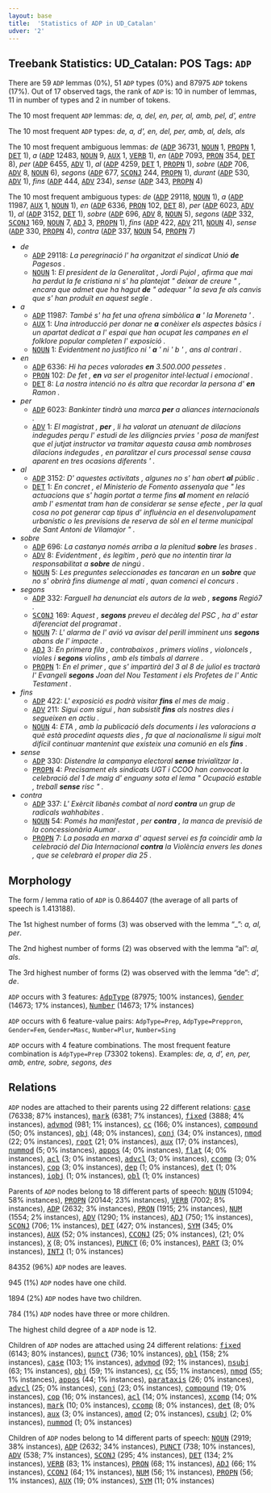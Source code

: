 ```yaml
---
layout: base
title:  'Statistics of ADP in UD_Catalan'
udver: '2'
---
```


## Treebank Statistics: UD_Catalan: POS Tags: `ADP`

There are 59 `ADP` lemmas (0%), 51 `ADP` types (0%) and 87975 `ADP` tokens (17%).
Out of 17 observed tags, the rank of `ADP` is: 10 in number of lemmas, 11 in number of types and 2 in number of tokens.

The 10 most frequent `ADP` lemmas: <em>de, a, del, en, per, al, amb, pel, d', entre</em>

The 10 most frequent `ADP` types:  <em>de, a, d', en, del, per, amb, al, dels, als</em>

The 10 most frequent ambiguous lemmas: <em>de</em> (<tt><a href="ca-pos-ADP.html">ADP</a></tt> 36731, <tt><a href="ca-pos-NOUN.html">NOUN</a></tt> 1, <tt><a href="ca-pos-PROPN.html">PROPN</a></tt> 1, <tt><a href="ca-pos-DET.html">DET</a></tt> 1), <em>a</em> (<tt><a href="ca-pos-ADP.html">ADP</a></tt> 12483, <tt><a href="ca-pos-NOUN.html">NOUN</a></tt> 9, <tt><a href="ca-pos-AUX.html">AUX</a></tt> 1, <tt><a href="ca-pos-VERB.html">VERB</a></tt> 1), <em>en</em> (<tt><a href="ca-pos-ADP.html">ADP</a></tt> 7093, <tt><a href="ca-pos-PRON.html">PRON</a></tt> 354, <tt><a href="ca-pos-DET.html">DET</a></tt> 8), <em>per</em> (<tt><a href="ca-pos-ADP.html">ADP</a></tt> 6455, <tt><a href="ca-pos-ADV.html">ADV</a></tt> 1), <em>al</em> (<tt><a href="ca-pos-ADP.html">ADP</a></tt> 4259, <tt><a href="ca-pos-DET.html">DET</a></tt> 1, <tt><a href="ca-pos-PROPN.html">PROPN</a></tt> 1), <em>sobre</em> (<tt><a href="ca-pos-ADP.html">ADP</a></tt> 706, <tt><a href="ca-pos-ADV.html">ADV</a></tt> 8, <tt><a href="ca-pos-NOUN.html">NOUN</a></tt> 6), <em>segons</em> (<tt><a href="ca-pos-ADP.html">ADP</a></tt> 677, <tt><a href="ca-pos-SCONJ.html">SCONJ</a></tt> 244, <tt><a href="ca-pos-PROPN.html">PROPN</a></tt> 1), <em>durant</em> (<tt><a href="ca-pos-ADP.html">ADP</a></tt> 530, <tt><a href="ca-pos-ADV.html">ADV</a></tt> 1), <em>fins</em> (<tt><a href="ca-pos-ADP.html">ADP</a></tt> 444, <tt><a href="ca-pos-ADV.html">ADV</a></tt> 234), <em>sense</em> (<tt><a href="ca-pos-ADP.html">ADP</a></tt> 343, <tt><a href="ca-pos-PROPN.html">PROPN</a></tt> 4)

The 10 most frequent ambiguous types:  <em>de</em> (<tt><a href="ca-pos-ADP.html">ADP</a></tt> 29118, <tt><a href="ca-pos-NOUN.html">NOUN</a></tt> 1), <em>a</em> (<tt><a href="ca-pos-ADP.html">ADP</a></tt> 11987, <tt><a href="ca-pos-AUX.html">AUX</a></tt> 1, <tt><a href="ca-pos-NOUN.html">NOUN</a></tt> 1), <em>en</em> (<tt><a href="ca-pos-ADP.html">ADP</a></tt> 6336, <tt><a href="ca-pos-PRON.html">PRON</a></tt> 102, <tt><a href="ca-pos-DET.html">DET</a></tt> 8), <em>per</em> (<tt><a href="ca-pos-ADP.html">ADP</a></tt> 6023, <tt><a href="ca-pos-ADV.html">ADV</a></tt> 1), <em>al</em> (<tt><a href="ca-pos-ADP.html">ADP</a></tt> 3152, <tt><a href="ca-pos-DET.html">DET</a></tt> 1), <em>sobre</em> (<tt><a href="ca-pos-ADP.html">ADP</a></tt> 696, <tt><a href="ca-pos-ADV.html">ADV</a></tt> 8, <tt><a href="ca-pos-NOUN.html">NOUN</a></tt> 5), <em>segons</em> (<tt><a href="ca-pos-ADP.html">ADP</a></tt> 332, <tt><a href="ca-pos-SCONJ.html">SCONJ</a></tt> 169, <tt><a href="ca-pos-NOUN.html">NOUN</a></tt> 7, <tt><a href="ca-pos-ADJ.html">ADJ</a></tt> 3, <tt><a href="ca-pos-PROPN.html">PROPN</a></tt> 1), <em>fins</em> (<tt><a href="ca-pos-ADP.html">ADP</a></tt> 422, <tt><a href="ca-pos-ADV.html">ADV</a></tt> 211, <tt><a href="ca-pos-NOUN.html">NOUN</a></tt> 4), <em>sense</em> (<tt><a href="ca-pos-ADP.html">ADP</a></tt> 330, <tt><a href="ca-pos-PROPN.html">PROPN</a></tt> 4), <em>contra</em> (<tt><a href="ca-pos-ADP.html">ADP</a></tt> 337, <tt><a href="ca-pos-NOUN.html">NOUN</a></tt> 54, <tt><a href="ca-pos-PROPN.html">PROPN</a></tt> 7)


* <em>de</em>
  * <tt><a href="ca-pos-ADP.html">ADP</a></tt> 29118: <em>La peregrinació l' ha organitzat el sindicat Unió <b>de</b> Pagesos .</em>
  * <tt><a href="ca-pos-NOUN.html">NOUN</a></tt> 1: <em>El president de la Generalitat , Jordi Pujol , afirma que mai ha perdut la fe cristiana ni s' ha plantejat " deixar de creure " , encara que admet que ha hagut <b>de</b> " adequar " la seva fe als canvis que s' han produït en aquest segle .</em>
* <em>a</em>
  * <tt><a href="ca-pos-ADP.html">ADP</a></tt> 11987: <em>També s' ha fet una ofrena simbòlica <b>a</b> ' la Moreneta ' .</em>
  * <tt><a href="ca-pos-AUX.html">AUX</a></tt> 1: <em>Una introducció per donar ne <b>a</b> conèixer els aspectes bàsics i un apartat dedicat a l' espai que han ocupat les campanes en el folklore popular completen l' exposició .</em>
  * <tt><a href="ca-pos-NOUN.html">NOUN</a></tt> 1: <em>Evidentment no justifico ni ' <b>a</b> ' ni ' b ' , ans al contrari .</em>
* <em>en</em>
  * <tt><a href="ca-pos-ADP.html">ADP</a></tt> 6336: <em>Hi ha peces valorades <b>en</b> 3.500.000 pessetes .</em>
  * <tt><a href="ca-pos-PRON.html">PRON</a></tt> 102: <em>De fet , <b>en</b> va ser el progenitor intel·lectual i emocional .</em>
  * <tt><a href="ca-pos-DET.html">DET</a></tt> 8: <em>La nostra intenció no és altra que recordar la persona d' <b>en</b> Ramon .</em>
* <em>per</em>
  * <tt><a href="ca-pos-ADP.html">ADP</a></tt> 6023: <em>Bankinter tindrà una marca <b>per</b> a aliances internacionals .</em>
  * <tt><a href="ca-pos-ADV.html">ADV</a></tt> 1: <em>El magistrat , <b>per</b> , li ha valorat un atenuant de dilacions indegudes perqu l' estudi de les diligncies prvies ' posa de manifest que el jutjat instructor va tramitar aquesta causa amb nombroses dilacions indegudes , en paralitzar el curs processal sense causa aparent en tres ocasions diferents ' .</em>
* <em>al</em>
  * <tt><a href="ca-pos-ADP.html">ADP</a></tt> 3152: <em>D' aquestes activitats , algunes no s' han obert <b>al</b> públic .</em>
  * <tt><a href="ca-pos-DET.html">DET</a></tt> 1: <em>En concret , el Ministerio de Fomento assenyala que " les actuacions que s' hagin portat a terme fins <b>al</b> moment en relació amb l' esmentat tram han de considerar se sense efecte , per la qual cosa no pot generar cap tipus d' influència en el desenvolupament urbanístic o les previsions de reserva de sòl en el terme municipal de Sant Antoni de Vilamajor " .</em>
* <em>sobre</em>
  * <tt><a href="ca-pos-ADP.html">ADP</a></tt> 696: <em>La castanya només arriba a la plenitud <b>sobre</b> les brases .</em>
  * <tt><a href="ca-pos-ADV.html">ADV</a></tt> 8: <em>Evidentment , és legítim , però que no intentin tirar la responsabilitat a <b>sobre</b> de ningú .</em>
  * <tt><a href="ca-pos-NOUN.html">NOUN</a></tt> 5: <em>Les preguntes seleccionades es tancaran en un <b>sobre</b> que no s' obrirà fins diumenge al matí , quan comenci el concurs .</em>
* <em>segons</em>
  * <tt><a href="ca-pos-ADP.html">ADP</a></tt> 332: <em>Farguell ha denunciat els autors de la web , <b>segons</b> Regió7 .</em>
  * <tt><a href="ca-pos-SCONJ.html">SCONJ</a></tt> 169: <em>Aquest , <b>segons</b> preveu el decàleg del PSC , ha d' estar diferenciat del programat .</em>
  * <tt><a href="ca-pos-NOUN.html">NOUN</a></tt> 7: <em>L' alarma de l' avió va avisar del perill imminent uns <b>segons</b> abans de l' impacte .</em>
  * <tt><a href="ca-pos-ADJ.html">ADJ</a></tt> 3: <em>En primera fila , contrabaixos , primers violins , violoncels , violes i <b>segons</b> violins , amb els timbals al darrere .</em>
  * <tt><a href="ca-pos-PROPN.html">PROPN</a></tt> 1: <em>En el primer , que s' impartirà del 3 al 8 de juliol es tractarà l' Evangeli <b>segons</b> Joan del Nou Testament i els Profetes de l' Antic Testament .</em>
* <em>fins</em>
  * <tt><a href="ca-pos-ADP.html">ADP</a></tt> 422: <em>L' exposició es podrà visitar <b>fins</b> el mes de maig .</em>
  * <tt><a href="ca-pos-ADV.html">ADV</a></tt> 211: <em>Sigui com sigui , han subsistit <b>fins</b> als nostres dies i segueixen en actiu .</em>
  * <tt><a href="ca-pos-NOUN.html">NOUN</a></tt> 4: <em>ETA , amb la publicació dels documents i les valoracions a què està procedint aquests dies , fa que al nacionalisme li sigui molt difícil continuar mantenint que existeix una comunió en els <b>fins</b> .</em>
* <em>sense</em>
  * <tt><a href="ca-pos-ADP.html">ADP</a></tt> 330: <em>Distendre la campanya electoral <b>sense</b> trivialitzar la .</em>
  * <tt><a href="ca-pos-PROPN.html">PROPN</a></tt> 4: <em>Precisament els sindicats UGT i CCOO han convocat la celebració del 1 de maig d' enguany sota el lema " Ocupació estable , treball <b>sense</b> risc " .</em>
* <em>contra</em>
  * <tt><a href="ca-pos-ADP.html">ADP</a></tt> 337: <em>L' Exèrcit libanès combat al nord <b>contra</b> un grup de radicals wahhabites .</em>
  * <tt><a href="ca-pos-NOUN.html">NOUN</a></tt> 54: <em>Pomés ha manifestat , per <b>contra</b> , la manca de previsió de la concessionària Aumar .</em>
  * <tt><a href="ca-pos-PROPN.html">PROPN</a></tt> 7: <em>La posada en marxa d' aquest servei es fa coincidir amb la celebració del Dia Internacional <b>contra</b> la Violència envers les dones , que se celebrarà el proper dia 25 .</em>

## Morphology

The form / lemma ratio of `ADP` is 0.864407 (the average of all parts of speech is 1.413188).

The 1st highest number of forms (3) was observed with the lemma “_”: <em>a, al, per</em>.

The 2nd highest number of forms (2) was observed with the lemma “al”: <em>al, als</em>.

The 3rd highest number of forms (2) was observed with the lemma “de”: <em>d', de</em>.

`ADP` occurs with 3 features: <tt><a href="ca-feat-AdpType.html">AdpType</a></tt> (87975; 100% instances), <tt><a href="ca-feat-Gender.html">Gender</a></tt> (14673; 17% instances), <tt><a href="ca-feat-Number.html">Number</a></tt> (14673; 17% instances)

`ADP` occurs with 6 feature-value pairs: `AdpType=Prep`, `AdpType=Preppron`, `Gender=Fem`, `Gender=Masc`, `Number=Plur`, `Number=Sing`

`ADP` occurs with 4 feature combinations.
The most frequent feature combination is `AdpType=Prep` (73302 tokens).
Examples: <em>de, a, d', en, per, amb, entre, sobre, segons, des</em>


## Relations

`ADP` nodes are attached to their parents using 22 different relations: <tt><a href="ca-dep-case.html">case</a></tt> (76338; 87% instances), <tt><a href="ca-dep-mark.html">mark</a></tt> (6381; 7% instances), <tt><a href="ca-dep-fixed.html">fixed</a></tt> (3888; 4% instances), <tt><a href="ca-dep-advmod.html">advmod</a></tt> (981; 1% instances), <tt><a href="ca-dep-cc.html">cc</a></tt> (166; 0% instances), <tt><a href="ca-dep-compound.html">compound</a></tt> (50; 0% instances), <tt><a href="ca-dep-obj.html">obj</a></tt> (48; 0% instances), <tt><a href="ca-dep-conj.html">conj</a></tt> (34; 0% instances), <tt><a href="ca-dep-nmod.html">nmod</a></tt> (22; 0% instances), <tt><a href="ca-dep-root.html">root</a></tt> (21; 0% instances), <tt><a href="ca-dep-aux.html">aux</a></tt> (17; 0% instances), <tt><a href="ca-dep-nummod.html">nummod</a></tt> (5; 0% instances), <tt><a href="ca-dep-appos.html">appos</a></tt> (4; 0% instances), <tt><a href="ca-dep-flat.html">flat</a></tt> (4; 0% instances), <tt><a href="ca-dep-acl.html">acl</a></tt> (3; 0% instances), <tt><a href="ca-dep-advcl.html">advcl</a></tt> (3; 0% instances), <tt><a href="ca-dep-ccomp.html">ccomp</a></tt> (3; 0% instances), <tt><a href="ca-dep-cop.html">cop</a></tt> (3; 0% instances), <tt><a href="ca-dep-dep.html">dep</a></tt> (1; 0% instances), <tt><a href="ca-dep-det.html">det</a></tt> (1; 0% instances), <tt><a href="ca-dep-iobj.html">iobj</a></tt> (1; 0% instances), <tt><a href="ca-dep-obl.html">obl</a></tt> (1; 0% instances)

Parents of `ADP` nodes belong to 18 different parts of speech: <tt><a href="ca-pos-NOUN.html">NOUN</a></tt> (51094; 58% instances), <tt><a href="ca-pos-PROPN.html">PROPN</a></tt> (20144; 23% instances), <tt><a href="ca-pos-VERB.html">VERB</a></tt> (7002; 8% instances), <tt><a href="ca-pos-ADP.html">ADP</a></tt> (2632; 3% instances), <tt><a href="ca-pos-PRON.html">PRON</a></tt> (1915; 2% instances), <tt><a href="ca-pos-NUM.html">NUM</a></tt> (1554; 2% instances), <tt><a href="ca-pos-ADV.html">ADV</a></tt> (1290; 1% instances), <tt><a href="ca-pos-ADJ.html">ADJ</a></tt> (750; 1% instances), <tt><a href="ca-pos-SCONJ.html">SCONJ</a></tt> (706; 1% instances), <tt><a href="ca-pos-DET.html">DET</a></tt> (427; 0% instances), <tt><a href="ca-pos-SYM.html">SYM</a></tt> (345; 0% instances), <tt><a href="ca-pos-AUX.html">AUX</a></tt> (52; 0% instances), <tt><a href="ca-pos-CCONJ.html">CCONJ</a></tt> (25; 0% instances),  (21; 0% instances), <tt><a href="ca-pos-X.html">X</a></tt> (8; 0% instances), <tt><a href="ca-pos-PUNCT.html">PUNCT</a></tt> (6; 0% instances), <tt><a href="ca-pos-PART.html">PART</a></tt> (3; 0% instances), <tt><a href="ca-pos-INTJ.html">INTJ</a></tt> (1; 0% instances)

84352 (96%) `ADP` nodes are leaves.

945 (1%) `ADP` nodes have one child.

1894 (2%) `ADP` nodes have two children.

784 (1%) `ADP` nodes have three or more children.

The highest child degree of a `ADP` node is 12.

Children of `ADP` nodes are attached using 24 different relations: <tt><a href="ca-dep-fixed.html">fixed</a></tt> (6143; 80% instances), <tt><a href="ca-dep-punct.html">punct</a></tt> (736; 10% instances), <tt><a href="ca-dep-obl.html">obl</a></tt> (158; 2% instances), <tt><a href="ca-dep-case.html">case</a></tt> (103; 1% instances), <tt><a href="ca-dep-advmod.html">advmod</a></tt> (92; 1% instances), <tt><a href="ca-dep-nsubj.html">nsubj</a></tt> (63; 1% instances), <tt><a href="ca-dep-obj.html">obj</a></tt> (59; 1% instances), <tt><a href="ca-dep-cc.html">cc</a></tt> (55; 1% instances), <tt><a href="ca-dep-nmod.html">nmod</a></tt> (55; 1% instances), <tt><a href="ca-dep-appos.html">appos</a></tt> (44; 1% instances), <tt><a href="ca-dep-parataxis.html">parataxis</a></tt> (26; 0% instances), <tt><a href="ca-dep-advcl.html">advcl</a></tt> (25; 0% instances), <tt><a href="ca-dep-conj.html">conj</a></tt> (23; 0% instances), <tt><a href="ca-dep-compound.html">compound</a></tt> (19; 0% instances), <tt><a href="ca-dep-cop.html">cop</a></tt> (16; 0% instances), <tt><a href="ca-dep-acl.html">acl</a></tt> (14; 0% instances), <tt><a href="ca-dep-xcomp.html">xcomp</a></tt> (14; 0% instances), <tt><a href="ca-dep-mark.html">mark</a></tt> (10; 0% instances), <tt><a href="ca-dep-ccomp.html">ccomp</a></tt> (8; 0% instances), <tt><a href="ca-dep-det.html">det</a></tt> (8; 0% instances), <tt><a href="ca-dep-aux.html">aux</a></tt> (3; 0% instances), <tt><a href="ca-dep-amod.html">amod</a></tt> (2; 0% instances), <tt><a href="ca-dep-csubj.html">csubj</a></tt> (2; 0% instances), <tt><a href="ca-dep-nummod.html">nummod</a></tt> (1; 0% instances)

Children of `ADP` nodes belong to 14 different parts of speech: <tt><a href="ca-pos-NOUN.html">NOUN</a></tt> (2919; 38% instances), <tt><a href="ca-pos-ADP.html">ADP</a></tt> (2632; 34% instances), <tt><a href="ca-pos-PUNCT.html">PUNCT</a></tt> (738; 10% instances), <tt><a href="ca-pos-ADV.html">ADV</a></tt> (538; 7% instances), <tt><a href="ca-pos-SCONJ.html">SCONJ</a></tt> (295; 4% instances), <tt><a href="ca-pos-DET.html">DET</a></tt> (134; 2% instances), <tt><a href="ca-pos-VERB.html">VERB</a></tt> (83; 1% instances), <tt><a href="ca-pos-PRON.html">PRON</a></tt> (68; 1% instances), <tt><a href="ca-pos-ADJ.html">ADJ</a></tt> (66; 1% instances), <tt><a href="ca-pos-CCONJ.html">CCONJ</a></tt> (64; 1% instances), <tt><a href="ca-pos-NUM.html">NUM</a></tt> (56; 1% instances), <tt><a href="ca-pos-PROPN.html">PROPN</a></tt> (56; 1% instances), <tt><a href="ca-pos-AUX.html">AUX</a></tt> (19; 0% instances), <tt><a href="ca-pos-SYM.html">SYM</a></tt> (11; 0% instances)

